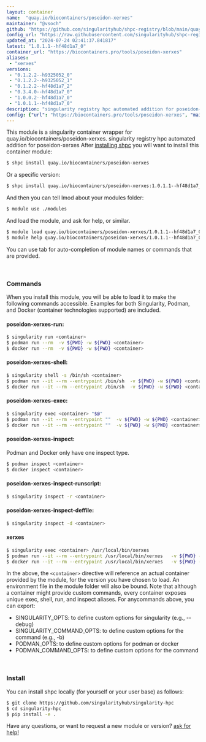 ```yaml
---
layout: container
name:  "quay.io/biocontainers/poseidon-xerxes"
maintainer: "@vsoch"
github: "https://github.com/singularityhub/shpc-registry/blob/main/quay.io/biocontainers/poseidon-xerxes/container.yaml"
config_url: "https://raw.githubusercontent.com/singularityhub/shpc-registry/main/quay.io/biocontainers/poseidon-xerxes/container.yaml"
updated_at: "2024-07-24 02:41:37.841817"
latest: "1.0.1.1--hf48d1a7_0"
container_url: "https://biocontainers.pro/tools/poseidon-xerxes"
aliases:
 - "xerxes"
versions:
 - "0.1.2.2--h9325052_0"
 - "0.1.2.2--h9325052_1"
 - "0.1.2.2--hf48d1a7_2"
 - "0.3.4.0--hf48d1a7_0"
 - "1.0.0.2--hf48d1a7_0"
 - "1.0.1.1--hf48d1a7_0"
description: "singularity registry hpc automated addition for poseidon-xerxes"
config: {"url": "https://biocontainers.pro/tools/poseidon-xerxes", "maintainer": "@vsoch", "description": "singularity registry hpc automated addition for poseidon-xerxes", "latest": {"1.0.1.1--hf48d1a7_0": "sha256:0c9cffd1456a8a06b275369be39cd76c7ed899b7b8fa19ccacf07a0060523e63"}, "tags": {"0.1.2.2--h9325052_0": "sha256:3e0ddc78b256db1fa2986c4dfc5b9357a8b15a36178b9acd0542b1466877733b", "0.1.2.2--h9325052_1": "sha256:7e4198cea7e12f6af8bd19217ac340be177de18d3a48c269ede16a49a756dbba", "0.1.2.2--hf48d1a7_2": "sha256:d51b114599b4969c6e3c1dd7cc010b60eb61fa95c4e6bdc4075c6070653a8257", "0.3.4.0--hf48d1a7_0": "sha256:7311447a56c504dcf6198b6f51442da54e9ea97131c08d8c26382aa79215433a", "1.0.0.2--hf48d1a7_0": "sha256:144ee3c892aadc1024b1597e9a124f64c18e46bdb785f6ae80751642c933ae9a", "1.0.1.1--hf48d1a7_0": "sha256:0c9cffd1456a8a06b275369be39cd76c7ed899b7b8fa19ccacf07a0060523e63"}, "docker": "quay.io/biocontainers/poseidon-xerxes", "aliases": {"xerxes": "/usr/local/bin/xerxes"}}
---
```


This module is a singularity container wrapper for quay.io/biocontainers/poseidon-xerxes.
singularity registry hpc automated addition for poseidon-xerxes
After [installing shpc](#install) you will want to install this container module:


```bash
$ shpc install quay.io/biocontainers/poseidon-xerxes
```

Or a specific version:

```bash
$ shpc install quay.io/biocontainers/poseidon-xerxes:1.0.1.1--hf48d1a7_0
```

And then you can tell lmod about your modules folder:

```bash
$ module use ./modules
```

And load the module, and ask for help, or similar.

```bash
$ module load quay.io/biocontainers/poseidon-xerxes/1.0.1.1--hf48d1a7_0
$ module help quay.io/biocontainers/poseidon-xerxes/1.0.1.1--hf48d1a7_0
```

You can use tab for auto-completion of module names or commands that are provided.

<br>

### Commands

When you install this module, you will be able to load it to make the following commands accessible.
Examples for both Singularity, Podman, and Docker (container technologies supported) are included.

#### poseidon-xerxes-run:

```bash
$ singularity run <container>
$ podman run --rm  -v ${PWD} -w ${PWD} <container>
$ docker run --rm  -v ${PWD} -w ${PWD} <container>
```

#### poseidon-xerxes-shell:

```bash
$ singularity shell -s /bin/sh <container>
$ podman run --it --rm --entrypoint /bin/sh  -v ${PWD} -w ${PWD} <container>
$ docker run --it --rm --entrypoint /bin/sh  -v ${PWD} -w ${PWD} <container>
```

#### poseidon-xerxes-exec:

```bash
$ singularity exec <container> "$@"
$ podman run --it --rm --entrypoint ""  -v ${PWD} -w ${PWD} <container> "$@"
$ docker run --it --rm --entrypoint ""  -v ${PWD} -w ${PWD} <container> "$@"
```

#### poseidon-xerxes-inspect:

Podman and Docker only have one inspect type.

```bash
$ podman inspect <container>
$ docker inspect <container>
```

#### poseidon-xerxes-inspect-runscript:

```bash
$ singularity inspect -r <container>
```

#### poseidon-xerxes-inspect-deffile:

```bash
$ singularity inspect -d <container>
```


#### xerxes

```bash
$ singularity exec <container> /usr/local/bin/xerxes
$ podman run --it --rm --entrypoint /usr/local/bin/xerxes   -v ${PWD} -w ${PWD} <container> -c " $@"
$ docker run --it --rm --entrypoint /usr/local/bin/xerxes   -v ${PWD} -w ${PWD} <container> -c " $@"
```



In the above, the `<container>` directive will reference an actual container provided
by the module, for the version you have chosen to load. An environment file in the
module folder will also be bound. Note that although a container
might provide custom commands, every container exposes unique exec, shell, run, and
inspect aliases. For anycommands above, you can export:

 - SINGULARITY_OPTS: to define custom options for singularity (e.g., --debug)
 - SINGULARITY_COMMAND_OPTS: to define custom options for the command (e.g., -b)
 - PODMAN_OPTS: to define custom options for podman or docker
 - PODMAN_COMMAND_OPTS: to define custom options for the command

<br>

### Install

You can install shpc locally (for yourself or your user base) as follows:

```bash
$ git clone https://github.com/singularityhub/singularity-hpc
$ cd singularity-hpc
$ pip install -e .
```

Have any questions, or want to request a new module or version? [ask for help!](https://github.com/singularityhub/singularity-hpc/issues)